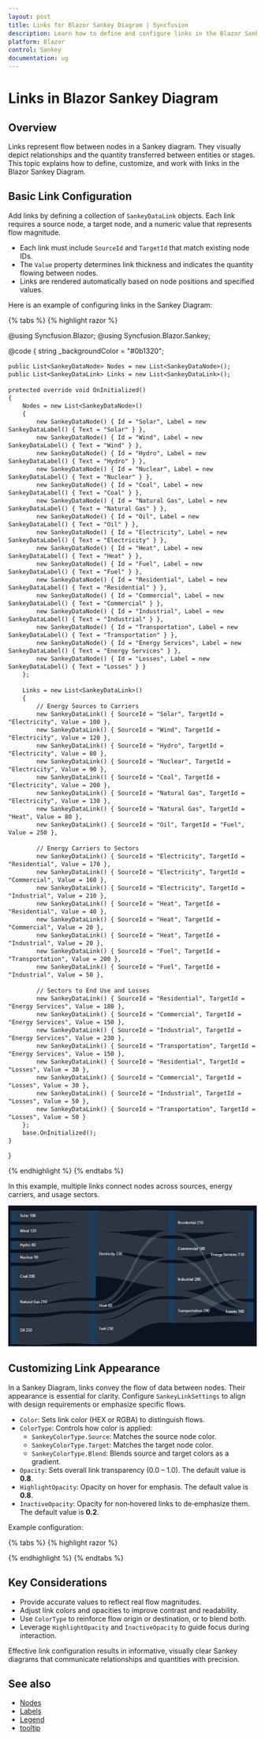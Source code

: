```yaml
---
layout: post
title: Links for Blazor Sankey Diagram | Syncfusion
description: Learn how to define and configure links in the Blazor Sankey Diagram to represent connections between nodes.
platform: Blazor
control: Sankey
documentation: ug
---
```


# Links in Blazor Sankey Diagram

## Overview

Links represent flow between nodes in a Sankey diagram. They visually depict relationships and the quantity transferred between entities or stages. This topic explains how to define, customize, and work with links in the Blazor Sankey Diagram.

## Basic Link Configuration

Add links by defining a collection of `SankeyDataLink` objects. Each link requires a source node, a target node, and a numeric value that represents flow magnitude.

- Each link must include `SourceId` and `TargetId` that match existing node IDs.
- The `Value` property determines link thickness and indicates the quantity flowing between nodes.
- Links are rendered automatically based on node positions and specified values.

Here is an example of configuring links in the Sankey Diagram:

{% tabs %}
{% highlight razor %}

@using Syncfusion.Blazor;
@using Syncfusion.Blazor.Sankey;

<SfSankey BackgroundColor="@_backgroundColor" Nodes=@Nodes Links=@Links>
    <SankeyNodeSettings Color="#1c3f60" ></SankeyNodeSettings>
    <SankeyLinkSettings Color="#afc1d0" Opacity="0.2"></SankeyLinkSettings>
    <SankeyLabelSettings Color="#FFFFFF" FontWeight="400" ></SankeyLabelSettings>
    <SankeyLegendSettings Visible="false"></SankeyLegendSettings>
</SfSankey>

@code {
    string _backgroundColor = "#0b1320";

    public List<SankeyDataNode> Nodes = new List<SankeyDataNode>();
    public List<SankeyDataLink> Links = new List<SankeyDataLink>();

    protected override void OnInitialized()
    {
        Nodes = new List<SankeyDataNode>()
        {
            new SankeyDataNode() { Id = "Solar", Label = new SankeyDataLabel() { Text = "Solar" } },
            new SankeyDataNode() { Id = "Wind", Label = new SankeyDataLabel() { Text = "Wind" } },
            new SankeyDataNode() { Id = "Hydro", Label = new SankeyDataLabel() { Text = "Hydro" } },
            new SankeyDataNode() { Id = "Nuclear", Label = new SankeyDataLabel() { Text = "Nuclear" } },
            new SankeyDataNode() { Id = "Coal", Label = new SankeyDataLabel() { Text = "Coal" } },
            new SankeyDataNode() { Id = "Natural Gas", Label = new SankeyDataLabel() { Text = "Natural Gas" } },
            new SankeyDataNode() { Id = "Oil", Label = new SankeyDataLabel() { Text = "Oil" } },
            new SankeyDataNode() { Id = "Electricity", Label = new SankeyDataLabel() { Text = "Electricity" } },
            new SankeyDataNode() { Id = "Heat", Label = new SankeyDataLabel() { Text = "Heat" } },
            new SankeyDataNode() { Id = "Fuel", Label = new SankeyDataLabel() { Text = "Fuel" } },
            new SankeyDataNode() { Id = "Residential", Label = new SankeyDataLabel() { Text = "Residential" } },
            new SankeyDataNode() { Id = "Commercial", Label = new SankeyDataLabel() { Text = "Commercial" } },
            new SankeyDataNode() { Id = "Industrial", Label = new SankeyDataLabel() { Text = "Industrial" } },
            new SankeyDataNode() { Id = "Transportation", Label = new SankeyDataLabel() { Text = "Transportation" } },
            new SankeyDataNode() { Id = "Energy Services", Label = new SankeyDataLabel() { Text = "Energy Services" } },
            new SankeyDataNode() { Id = "Losses", Label = new SankeyDataLabel() { Text = "Losses" } }
        };

        Links = new List<SankeyDataLink>()
        {
            // Energy Sources to Carriers
            new SankeyDataLink() { SourceId = "Solar", TargetId = "Electricity", Value = 100 },
            new SankeyDataLink() { SourceId = "Wind", TargetId = "Electricity", Value = 120 },
            new SankeyDataLink() { SourceId = "Hydro", TargetId = "Electricity", Value = 80 },
            new SankeyDataLink() { SourceId = "Nuclear", TargetId = "Electricity", Value = 90 },
            new SankeyDataLink() { SourceId = "Coal", TargetId = "Electricity", Value = 200 },
            new SankeyDataLink() { SourceId = "Natural Gas", TargetId = "Electricity", Value = 130 },
            new SankeyDataLink() { SourceId = "Natural Gas", TargetId = "Heat", Value = 80 },
            new SankeyDataLink() { SourceId = "Oil", TargetId = "Fuel", Value = 250 },

            // Energy Carriers to Sectors
            new SankeyDataLink() { SourceId = "Electricity", TargetId = "Residential", Value = 170 },
            new SankeyDataLink() { SourceId = "Electricity", TargetId = "Commercial", Value = 160 },
            new SankeyDataLink() { SourceId = "Electricity", TargetId = "Industrial", Value = 210 },
            new SankeyDataLink() { SourceId = "Heat", TargetId = "Residential", Value = 40 },
            new SankeyDataLink() { SourceId = "Heat", TargetId = "Commercial", Value = 20 },
            new SankeyDataLink() { SourceId = "Heat", TargetId = "Industrial", Value = 20 },
            new SankeyDataLink() { SourceId = "Fuel", TargetId = "Transportation", Value = 200 },
            new SankeyDataLink() { SourceId = "Fuel", TargetId = "Industrial", Value = 50 },

            // Sectors to End Use and Losses
            new SankeyDataLink() { SourceId = "Residential", TargetId = "Energy Services", Value = 180 },
            new SankeyDataLink() { SourceId = "Commercial", TargetId = "Energy Services", Value = 150 },
            new SankeyDataLink() { SourceId = "Industrial", TargetId = "Energy Services", Value = 230 },
            new SankeyDataLink() { SourceId = "Transportation", TargetId = "Energy Services", Value = 150 },
            new SankeyDataLink() { SourceId = "Residential", TargetId = "Losses", Value = 30 },
            new SankeyDataLink() { SourceId = "Commercial", TargetId = "Losses", Value = 30 },
            new SankeyDataLink() { SourceId = "Industrial", TargetId = "Losses", Value = 50 },
            new SankeyDataLink() { SourceId = "Transportation", TargetId = "Losses", Value = 50 }
        };
        base.OnInitialized();
    }
}

{% endhighlight %}
{% endtabs %}


In this example, multiple links connect nodes across sources, energy carriers, and usage sectors.

![Blazor Sankey Link Customization](images/links/sankey-basic-link.png)

## Customizing Link Appearance

In a Sankey Diagram, links convey the flow of data between nodes. Their appearance is essential for clarity. Configure `SankeyLinkSettings` to align with design requirements or emphasize specific flows.

- `Color`: Sets link color (HEX or RGBA) to distinguish flows.
- `ColorType`: Controls how color is applied:
  - `SankeyColorType.Source`: Matches the source node color.
  - `SankeyColorType.Target`: Matches the target node color.
  - `SankeyColorType.Blend`: Blends source and target colors as a gradient.
- `Opacity`: Sets overall link transparency (0.0 – 1.0). The default value is **0.8**.
- `HighlightOpacity`: Opacity on hover for emphasis. The default value is **0.8**.
- `InactiveOpacity`: Opacity for non‑hovered links to de‑emphasize them. The default value is **0.2**.

Example configuration:

{% tabs %}
{% highlight razor %}

<SankeyLinkSettings 
    Color="blue" 
    ColorType="SankeyColorType.Source" 
    HighlightOpacity="1" 
    InactiveOpacity="0.3" 
    Opacity="0.7">
</SankeyLinkSettings>

{% endhighlight %}
{% endtabs %}

## Key Considerations

- Provide accurate values to reflect real flow magnitudes.
- Adjust link colors and opacities to improve contrast and readability.
- Use `ColorType` to reinforce flow origin or destination, or to blend both.
- Leverage `HighlightOpacity` and `InactiveOpacity` to guide focus during interaction.

Effective link configuration results in informative, visually clear Sankey diagrams that communicate relationships and quantities with precision.

## See also

* [Nodes](./nodes)
* [Labels](./labels)
* [Legend](./legend)
* [tooltip](./tooltip)
